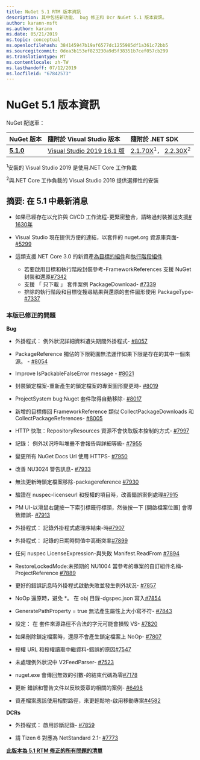 ```yaml
---
title: NuGet 5.1 RTM 版本資訊
description: 其中包括新功能、 bug 修正和 Dcr NuGet 5.1 版本資訊。
author: karann-msft
ms.author: karann
ms.date: 05/21/2019
ms.topic: conceptual
ms.openlocfilehash: 384145947b19af6577dc1255985df1a361c72bb5
ms.sourcegitcommit: 0dea3b153ef823230a9d5f38351b7cef057cb299
ms.translationtype: MT
ms.contentlocale: zh-TW
ms.lasthandoff: 07/12/2019
ms.locfileid: "67842573"
---
```

# <a name="nuget-51-release-notes"></a>NuGet 5.1 版本資訊

NuGet 配送車：

| NuGet 版本 | 隨附於 Visual Studio 版本| 隨附於 .NET SDK|
|:---|:---|:---|
| [**5.1.0**](https://nuget.org/downloads) | [Visual Studio 2019 16.1 版](https://visualstudio.microsoft.com/downloads/) | [2.1.70X](https://dotnet.microsoft.com/download/dotnet-core/2.1)<sup>1</sup>， [2.2.30X](https://dotnet.microsoft.com/download/dotnet-core/2.2)<sup>2</sup> |

<sup>1</sup>安裝的 Visual Studio 2019 是使用.NET Core 工作負載 

<sup>2</sup>與.NET Core 工作負載的 Visual Studio 2019 提供選擇性的安裝

## <a name="summary-whats-new-in-51"></a>摘要: 在 5.1 中最新消息

* 如果已經存在以允許與 CI/CD 工作流程-更緊密整合，請略過封裝推送支援[# 1630年](https://github.com/NuGet/Home/issues/1630#issuecomment-483461100)

* Visual Studio 現在提供方便的連結，以套件的 nuget.org 資源庫頁面- [#5299](https://github.com/NuGet/Home/issues/5299#issuecomment-494458510)

* 這類支援.NET Core 3.0 的新資產[為目標的組件](https://github.com/dotnet/cli/issues/10006)和[執行階段組件](https://github.com/dotnet/cli/issues/10007)
  * 若要啟用目標和執行階段封裝參考-FrameworkReferences 支援 NuGet 封裝和還原[#7342](https://github.com/NuGet/Home/issues/7342)
  * 支援 「 只下載 」 套件案例 PackageDownload- [#7339](https://github.com/NuGet/Home/issues/7339)
  * 排除的執行階段和目標從搜尋結果與還原的套件圖形使用 PackageType- [#7337](https://github.com/NuGet/Home/issues/7337)

### <a name="issues-fixed-in-this-release"></a>本版已修正的問題

**Bug**

* 外掛程式： 例外狀況詳細資料遺失期間外掛程式- [#8057](https://github.com/NuGet/Home/issues/8057)

* PackageReference 獨佔的下限範圍無法運作如果下限是存在的其中一個來源。 - [#8054](https://github.com/NuGet/Home/issues/8054)

* Improve IsPackableFalseError message - [#8021](https://github.com/NuGet/Home/issues/8021)

* 封裝鎖定檔案-重新產生的鎖定檔案的專案圖形變更時- [#8019](https://github.com/NuGet/Home/issues/8019)

* ProjectSystem bug:Nuget 套件取得自動移除- [#8017](https://github.com/NuGet/Home/issues/8017)

* 新增的目標傳回 FrameworkReference 類似 CollectPackageDownloads 和 CollectPackageReferences- [#8005](https://github.com/NuGet/Home/issues/8005)

* HTTP 快取：RepositoryResources 資源不會快取版本控制的方式- [#7997](https://github.com/NuGet/Home/issues/7997)

* 記錄： 例外狀況呼叫堆疊不會報告與詳細等級- [#7955](https://github.com/NuGet/Home/issues/7955)

* 變更所有 NuGet Docs Url 使用 HTTPS- [#7950](https://github.com/NuGet/Home/issues/7950)

* 改善 NU3024 警告訊息- [#7933](https://github.com/NuGet/Home/issues/7933)

* 無法更新時鎖定檔案移除-packagereference [#7930](https://github.com/NuGet/Home/issues/7930)

* 驗證在 nuspec-licenseurl 和授權的項目時，改善錯誤案例處理[#7915](https://github.com/NuGet/Home/issues/7915)

* PM UI-以滑鼠右鍵按一下索引標籤行標頭，然後按一下 [開啟檔案位置] 會導致錯誤- [#7913](https://github.com/NuGet/Home/issues/7913)

* 外掛程式： 記錄外掛程式處理序結束-時[#7907](https://github.com/NuGet/Home/issues/7907)

* 外掛程式： 記錄的日期時間值中高衝突率[#7899](https://github.com/NuGet/Home/issues/7899)

* 任何 nuspec LicenseExpression-與失敗 Manifest.ReadFrom [#7894](https://github.com/NuGet/Home/issues/7894)

* RestoreLockedMode:未預期的 NU1004 當參考的專案的自訂組件名稱-ProjectReference [#7889](https://github.com/NuGet/Home/issues/7889)

* 更好的錯誤訊息時外掛程式啟動失敗並發生例外狀況- [#7857](https://github.com/NuGet/Home/issues/7857)

* NoOp 還原時，避免 *。 在 obj 目錄-dgspec.json 寫入[#7854](https://github.com/NuGet/Home/issues/7854)

* GeneratePathProperty = true 無法產生屬性上大小寫不符- [#7843](https://github.com/NuGet/Home/issues/7843)

* 設定： 在 套件來源路徑不合法的字元可能會損毀 VS- [#7820](https://github.com/NuGet/Home/issues/7820)

* 如果刪除鎖定檔案時，還原不會產生鎖定檔案上 NoOp- [#7807](https://github.com/NuGet/Home/issues/7807)

* 授權 URL 和授權讀取中繼資料-錯誤的原因[#7547](https://github.com/NuGet/Home/issues/7547)

* 未處理例外狀況中 V2FeedParser- [#7523](https://github.com/NuGet/Home/issues/7523)

* nuget.exe 會傳回無效的引數-的結束代碼為零[#7178](https://github.com/NuGet/Home/issues/7178)

* 更新 錯誤和警告文件以反映簽章的相關的案例- [#6498](https://github.com/NuGet/Home/issues/6498)

* 資產檔案應該使用相對路徑，來更輕鬆地-啟用移動專案[#4582](https://github.com/NuGet/Home/issues/4582)

**DCRs**

* 外掛程式： 啟用診斷記錄- [#7859](https://github.com/NuGet/Home/issues/7859)

* 請 Tizen 6 對應為 NetStandard 2.1- [#7773](https://github.com/NuGet/Home/issues/7773)

**[此版本為 5.1 RTM 修正的所有問題的清單](https://github.com/nuget/home/issues?q=is%3Aissue+is%3Aclosed+milestone%3A%225.1")**
